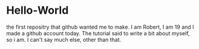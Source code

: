 # Hello-World
the first repositry that github wanted me to make.
I am Robert, I am 19 and I made a github account today. The tutorial said to write a bit about myself, so i am. I can't say much else, other than that. 
